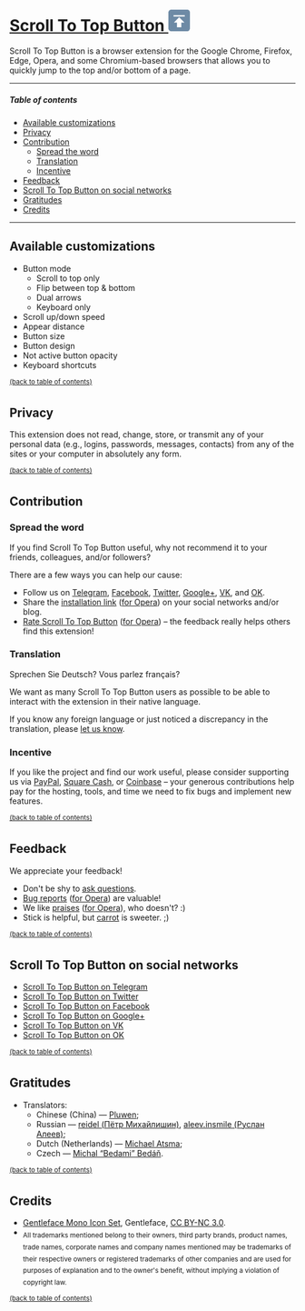 [Scroll To Top Button <img src="/global/img/sttb-icon-38.png" width="38" height="38" alt="Scroll To Top Button">](https://scroll-to-top-button.com)
=======

Scroll To Top Button is a browser extension for the Google Chrome, Firefox, Edge, Opera, and some Chromium-based browsers that allows you to quickly jump to the top and/or bottom of a page.

___

##### Table of contents

  * [Available customizations](#available-customizations)
  * [Privacy](#privacy)
  * [Contribution](#contribution)
    * [Spread the word](#spread-the-word)
    * [Translation](#translation)
    * [Incentive](#incentive)
  * [Feedback](#feedback)
  * [Scroll To Top Button on social networks](#scroll-to-top-button-on-social-networks)
  * [Gratitudes](#gratitudes)
  * [Credits](#credits)

___

Available customizations
--------

- Button mode
  - Scroll to top only
  - Flip between top & bottom
  - Dual arrows
  - Keyboard only
- Scroll up/down speed
- Appear distance
- Button size
- Button design
- Not active button opacity
- Keyboard shortcuts

<sup>[(back to table of contents)](#table-of-contents)</sup>


Privacy
--------

This extension does not read, change, store, or transmit any of your personal data (e.g., logins, passwords, messages, contacts) from any of the sites or your computer in absolutely any form.

<sup>[(back to table of contents)](#table-of-contents)</sup>


Contribution
--------
### Spread the word

If you find Scroll To Top Button useful, why not recommend it to your friends, colleagues, and/or followers?

There are a few ways you can help our cause:

* Follow us on [Telegram](https://t.me/ScrollToTopButton), [Facebook](https://www.facebook.com/ScrollToTopButton), [Twitter](https://twitter.com/ScrollToTopBtn), [Google+](https://plus.google.com/111049917037858081473), [VK](https://vk.com/scrolltotopbutton), and [OK](https://ok.ru/group/54802374459420).
* Share the [installation link](https://chrome.google.com/webstore/detail/scroll-to-top-button/chinfkfmaefdlchhempbfgbdagheknoj) ([for Opera](https://addons.opera.com/extensions/details/scroll-to-top-button/)) on your social networks and/or blog.
* [Rate Scroll To Top Button](https://chrome.google.com/webstore/detail/scroll-to-top-button/chinfkfmaefdlchhempbfgbdagheknoj/reviews) ([for Opera](https://addons.opera.com/extensions/details/scroll-to-top-button/#feedback-container)) – the feedback really helps others find this extension!

### Translation

Sprechen Sie Deutsch? Vous parlez français?

We want as many Scroll To Top Button users as possible to be able to interact with the extension in their native language.

If you know any foreign language or just noticed a discrepancy in the translation, please [let us know](https://www.transifex.com/poziworld/scroll-to-top-button/).

### Incentive

If you like the project and find our work useful, please consider supporting us via [PayPal](https://www.paypal.me/ScrollToTopButton), [Square Cash](https://cash.me/$ScrollToTopButton), or [Coinbase](https://commerce.coinbase.com/checkout/60af24ed-830b-4ef3-b501-caae08411af5) – your generous contributions help pay for the hosting, tools, and time we need to fix bugs and implement new features.

<sup>[(back to table of contents)](#table-of-contents)</sup>


Feedback
--------

We appreciate your feedback!

- Don't be shy to [ask questions](mailto:feedback@scroll-to-top-button.com).
- [Bug reports](https://chrome.google.com/webstore/detail/scroll-to-top-button/chinfkfmaefdlchhempbfgbdagheknoj/support) ([for Opera](https://addons.opera.com/extensions/details/scroll-to-top-button/?reports#feedback-container)) are valuable!
- We like [praises](https://chrome.google.com/webstore/detail/scroll-to-top-button/chinfkfmaefdlchhempbfgbdagheknoj/reviews) ([for Opera](https://addons.opera.com/extensions/details/scroll-to-top-button/#feedback-container)), who doesn't? :)
- Stick is helpful, but [carrot](https://cash.me/$ScrollToTopButton) is sweeter. ;)

<sup>[(back to table of contents)](#table-of-contents)</sup>


Scroll To Top Button on social networks
--------

- [Scroll To Top Button on Telegram](https://t.me/ScrollToTopButton)
- [Scroll To Top Button on Twitter](https://twitter.com/ScrollToTopBtn)
- [Scroll To Top Button on Facebook](https://www.facebook.com/ScrollToTopButton)
- [Scroll To Top Button on Google+](https://plus.google.com/111049917037858081473)
- [Scroll To Top Button on VK](https://vk.com/scrolltotopbutton)
- [Scroll To Top Button on OK](https://ok.ru/group/54802374459420)

<sup>[(back to table of contents)](#table-of-contents)</sup>


Gratitudes
--------

- Translators:
  - Chinese (China) — [Pluwen](https://www.transifex.com/user/profile/pluwen/);
  - Russian — [reidel (Пётр Михайлишин)](https://www.transifex.com/user/profile/reidel/), [aleev.insmile (Руслан Алеев)](https://www.transifex.com/user/profile/aleev.insmile/);
  - Dutch (Netherlands) — [Michael Atsma](https://www.transifex.com/user/profile/MichaelAtsma/);
  - Czech — [Michal “Bedami” Bedáň](https://www.transifex.com/user/profile/Bedami/).

<sup>[(back to table of contents)](#table-of-contents)</sup>


Credits
--------

* [Gentleface Mono Icon Set](http://gentleface.com/free_icon_set.html), Gentleface, [CC BY-NC 3.0](http://creativecommons.org/licenses/by-nc/3.0/).
* <sub>All trademarks mentioned belong to their owners, third party brands, product names, trade names, corporate names and company names mentioned may be trademarks of their respective owners or registered trademarks of other companies and are used for purposes of explanation and to the owner's benefit, without implying a violation of copyright law.</sub>

<sup>[(back to table of contents)](#table-of-contents)</sup>
